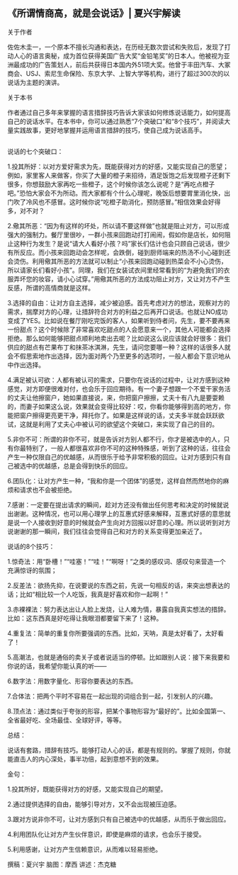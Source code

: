 ## 《所谓情商高，就是会说话》| 夏兴宇解读

关于作者

佐佐木圭一，一个原本不擅长沟通和表达，在历经无数次尝试和失败后，发现了打动人心的语言奥秘，成为首位获得美国广告大奖“金铅笔奖”的日本人。他被视为亚洲最成功的广告策划人，前后共获得日本国内外51项大奖。他曾于丰田汽车、大冢商会、USJ、索尼生命保险、东京大学、上智大学等机构，进行了超过300次的以说话为主题的演讲。

关于本书

作者通过自己多年来掌握的语言措辞技巧告诉大家该如何修炼说话能力，如何提高自己的说话水平。在本书中，你可以通过熟悉“7个突破口”和“8个技巧”，并阅读大量实践故事，更好地掌握并运用语言措辞的技巧，使自己成为说话高手。

<img  src="https://piccdn3.umiwi.com/img/201702/12/201702122335592610568833.jpg" width="0"/>

说话的七个突破口：

1.投其所好：以对方爱好需求为先，既能获得对方的好感，又能实现自己的愿望；例如，家里客人来做客，你买了大量的橙子来招待，酒足饭饱之后发现橙子还剩下很多，你想鼓励大家再吃一些橙子，这个时候你该怎么说呢？是“再吃点橙子吧。”恐怕大家会不为所动。而大家都有个什么心理呢，晚饭后想要胃里消化快，出门吹了冷风也不感冒。这时候你说“吃橙子助消化，预防感冒。”相信效果会好得多，对不对？

2.儆其所恶：“因为有这样的坏处，所以请不要这样做”也就是阻止对方，可以形成强大的强制力。餐厅里很吵，一群小孩来回跑动打打闹闹，假如你是店长，如何阻止这种行为发生？是说“请大人看好小孩？吗”家长们估计也会只顾自己说话，很少有所反应。而小孩来回跑动会怎样呢，会跌倒，碰到厨师端来的热汤不小心碰到还会烫伤。利用儆其所恶的方法就可以制止“小孩来回跑动碰到热菜会不小心烫伤，所以请家长们看好小孩”。同理，我们在女装试衣间里经常看到的“为避免我们的衣服弄坏您的妆容，请小心试穿。”用儆其所恶的方法成功阻止对方，又让对方不产生反感，所谓的高情商就是这样。

3.选择的自由：让对方自主选择，减少被迫感。首先考虑对方的想法，观察对方的需求，揣摩对方的心理，让措辞符合对方的利益之后再开口说话。也就让NO成功变成了YES。比如说在餐厅刚吃完饭的客人，如果听到侍者问，先生，要不要再来一份甜点？这个时候除了非常喜欢吃甜点的人会愿意来一个，其他人可能都会选择拒绝。那么如何能够把甜点顺利地卖出去呢？比如说这么说应该就会好很多：我们供应的甜点有芒果布丁和抹茶冰淇淋，先生，请问您要哪一种？这样的话很多人就会不假思索地作出选择，因为面对两个乃至更多的选项时，一般人都会下意识地从中作出选择。

4.满足被认可欲：人都有被认可的需求，只要你在说话的过程中，让对方感到这种感觉，对方即便很难对付，也会乐于回应期待。有一个妻子想跟一个不爱干家务活的丈夫让他擦窗户，她如果直接说，来，你把窗户擦擦，丈夫十有八九是要耍赖的，而妻子如果这么说，效果就会变得比较好：哎，你看你能够得到高的地方，你能把窗户擦得更亮更干净，拜托你了。如果是这样说的话，丈夫多半就会跃跃欲试，这就是利用了丈夫心中被认可的欲望这个突破口，来实现了自己的目的。

5.非你不可：所谓的非你不可，就是告诉对方别人都不行，你才是被选中的人，只有你最特别了，一般人都很喜欢非你不可的这种特殊感，听到了这种的话，往往会产生一种仅限自己的优越感，从而很乐于给予非常积极的回应。让对方感到只有自己被选中的优越感，总是会得到快乐的回应。

6.团队化：让对方产生一种，“我和你是一个团体”的感觉，这样自然而然地你的麻烦和请求也不会被拒绝。

7.感谢：一定要在提出请求的瞬间，趁对方还没有做出任何思考和决定的时候就说出谢谢。这种情况，也可以用心理学上的互惠式好感来解释，互惠式好感的意思就是说一个人接收到好意的时候就会产生向对方回报以好意的心理。所以说听到对方说谢谢的那一瞬间，我们往往会觉得自己和对方的关系变得更加亲近了。

说话的8个技巧：

1.惊奇法：用“卧槽！”“哇塞！”“哇！”“啊呀！”之类的感叹词、感叹句来营造一个充满惊讶的氛围；

2.反差法：欲扬先抑，在说要说的东西之前，先说一句相反的话，来突出想表达的话；比如“相比较一个人吃饭，我真是好喜欢和你一起啊！”

3.赤裸裸法：努力表达出让人脸上发烧，让人难为情，暴露自我真实想法的措辞。比如：这东西真是好吃得让我眼泪都要留下来了！这种。

4.重复法：简单的重复你所要强调的东西。比如，天呐，真是太好看了，太好看了！

5.高潮法，也就是通俗的卖关子或者说适当的停顿。比如跟别人说：接下来我要和你说的话，我希望你能认真的听——

6.数字法：用数字量化、形容你要表达的东西。

7.合体法：把两个平时不容易在一起出现的词组合到一起，引发别人的兴趣。

8.顶点法：通过类似于夸张的形容，把某个事物形容为“最好的”。比如全国第一、全省最好吃、全场最佳、全球好评，等等。

总结：

说话有套路，措辞有技巧。能够打动人心的话，都是有规则的。掌握了规则，你就能直击人的内心深处，事半功倍，起到意想不到的效果。

金句：

1.投其所好，既能获得对方的好感，又能实现自己的期望。

2.通过提供选择的自由，能够引导对方，又不会出现被压迫感。

3.跟对方说非你不可，让对方感到只有自己被选中的优越感，从而乐于做出回应。

4.利用团队化让对方产生伙伴意识，即使是麻烦的请求，也会乐于接受。

5.利用感谢，让对方产生信赖意识，从而难以轻易拒绝。

撰稿：夏兴宇
脑图：摩西
讲述：杰克糖

